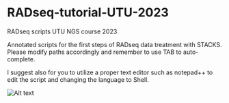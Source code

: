 # RADseq-tutorial-UTU-2023
RADseq scripts UTU NGS course 2023

Annotated scripts for the first steps of RADseq data treatment with STACKS. Please modify paths accordingly and remember to use TAB to auto-complete. 

I suggest also for you to utilize a proper text editor such as notepad++ to edit the script and changing the language to Shell.

![Alt text](p3-D_DNA-56a09ae45f9b58eba4b20266.jpg)

